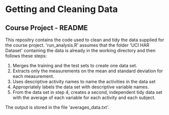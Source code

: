 # Getting and Cleaning Data

## Course Project - README

This repositry contains the code used to clean and tidy the data supplied for the course project.
'run_analysis.R' assumes that the folder 'UCI HAR Dataset' containing the data is already in the working directory and then follows these steps:

1. Merges the training and the test sets to create one data set.
2. Extracts only the measurements on the mean and standard deviation for each measurement. 
3. Uses descriptive activity names to name the activities in the data set
4. Appropriately labels the data set with descriptive variable names. 
5. From the data set in step 4, creates a second, independent tidy data set with the average of each variable for each activity and each subject.

The output is stored in the file 'averages_data.txt'.

